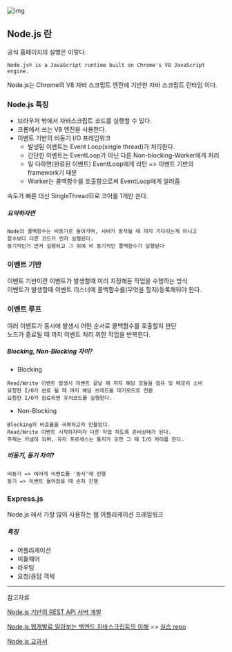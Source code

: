 ![img](https://www.shareicon.net/data/512x512/2015/10/06/112725_development_512x512.png)
## Node.js 란 

공식 홈페이지의 설명은 이렇다.
```
Node.js® is a JavaScript runtime built on Chrome's V8 JavaScript engine.
```
Node.js는 Chrome의 V8 자바 스크립트 엔진에 기반한 자바 스크립트 런타임 이다.

###  Node.js 특징

* 브라우저 밖에서 자바스크립트 코드를 실행할 수 있다.
* 크롬에서 쓰는 V8 엔진을 사용한다.
* 이벤트 기반의 비동기  I/O 프레임워크
  * 발생된 이벤트는 Event Loop(single thread)가 처리한다.
  * 간단한 이벤트는 EventLoop가 아닌 다른 Non-blocking-Worker에게 처리
  * 일 다하면(완료된 이벤트) EventLoop에게 리턴 => 이벤트 기반의 framework기 때문
  * Worker는 콜백함수를 호출함으로써 EventLoop에게 알려줌

속도가 빠른 대신 SingleThread므로 코어를 1개만 쓴다.


##### 요약하자면
```
Node의 콜백함수는 비동기로 돌아가며, 서버가 동작될 때 까지 기다리는게 아니고
함수보다 다른 코드가 먼저 실행된다.
동기적인거 먼저 실행되고 그 뒤에 비 동기적인 콜백함수가 실행된다
```

### 이벤트 기반

이벤트 기반이란 이벤트가 발생할때 미리 지정해둔 작업을 수행하는 방식  
이벤트가 발생할때 이벤트 리스너에 콜백함수를(무엇을 할지)등록해둬야 한다.



### 이벤트 루프

여러 이벤트가 동시에 발생시 어떤 순서로 콜백함수를 호출할지 판단  
노드가 종료될 때 까지 이벤트 처리 위한 작업을 반복한다.

##### Blocking, Non-Blocking 차이? 

* Blocking

```
Read/Write 이벤트 발생시 이벤트 끝날 때 까지 해당 모듈을 점유 및 메모리 소비
요청한 I/O가 완료 될 때 까지 해당 쓰레드를 대기모드로 전환
요청한 I/O가 완료되면 유저코드를 실행한다.
```
   
* Non-Blocking
```
Blocking의 비효율을 극복하고자 만들었다.
Read/Write 이벤트 시작하자마자 다른 작업 하도록 준비상태가 된다. 
주체는 커널이 되며, 유저 프로세스는 통지가 오면 그 때 I/O 처리를 한다.
```

##### 비동기, 동기 차이?
```
비동기 => 여러개 이벤트를 '동시'에 진행
동기 => 이벤트 들어왔을 때 순차 진행
```

### Express.js

Node.js 에서 가장 많이 사용하는 웹 어플리케이션 프레임워크



##### 특징

* 어플리케이션
* 미들웨어
* 라우팅
* 요청/응답 객체



<hr>
참고자료

[Node.js 기반의 REST API 서버 개발](https://tacademy.sktechx.com/live/player/onlineLectureDetail.action?seq=134)

[Node.js 웹개발로 알아보는 백엔드 자바스크립트의 이해](https://www.inflearn.com/course/node-js-%EC%9B%B9%EA%B0%9C%EB%B0%9C/)
=> [실습 repo](https://github.com/sehajyang/Node.js-Study)

[Node.js 교과서](http://www.yes24.com/24/goods/62597864)

